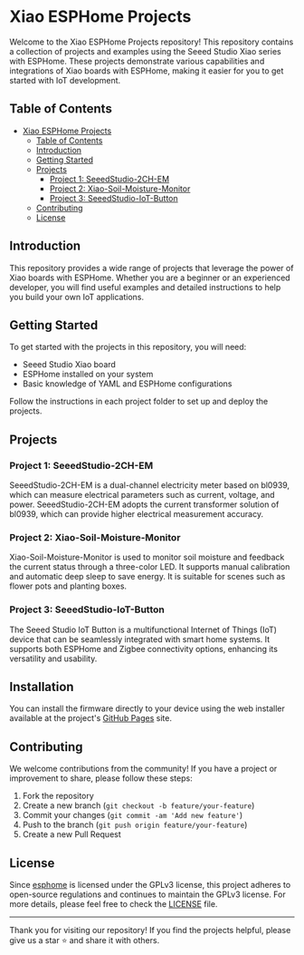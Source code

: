# Xiao ESPHome Projects

Welcome to the Xiao ESPHome Projects repository! This repository contains a collection of projects and examples using the Seeed Studio Xiao series with ESPHome. These projects demonstrate various capabilities and integrations of Xiao boards with ESPHome, making it easier for you to get started with IoT development.

## Table of Contents

- [Xiao ESPHome Projects](#xiao-esphome-projects)
  - [Table of Contents](#table-of-contents)
  - [Introduction](#introduction)
  - [Getting Started](#getting-started)
  - [Projects](#projects)
    - [Project 1: SeeedStudio-2CH-EM](#project-1-seeedstudio-2ch-em)
    - [Project 2: Xiao-Soil-Moisture-Monitor](#project-2-xiao-soil-moisture-monitor)
    - [Project 3: SeeedStudio-IoT-Button](#project-3-seeedstudio-iot-button)
  - [Contributing](#contributing)
  - [License](#license)

## Introduction

This repository provides a wide range of projects that leverage the power of Xiao boards with ESPHome. Whether you are a beginner or an experienced developer, you will find useful examples and detailed instructions to help you build your own IoT applications.

## Getting Started

To get started with the projects in this repository, you will need:

- Seeed Studio Xiao board
- ESPHome installed on your system
- Basic knowledge of YAML and ESPHome configurations

Follow the instructions in each project folder to set up and deploy the projects.

## Projects

### Project 1: SeeedStudio-2CH-EM

SeeedStudio-2CH-EM is a dual-channel electricity meter based on bl0939, which can measure electrical parameters such as current, voltage, and power. SeeedStudio-2CH-EM adopts the current transformer solution of bl0939, which can provide higher electrical measurement accuracy.

### Project 2: Xiao-Soil-Moisture-Monitor

Xiao-Soil-Moisture-Monitor is used to monitor soil moisture and feedback the current status through a three-color LED. It supports manual calibration and automatic deep sleep to save energy. It is suitable for scenes such as flower pots and planting boxes.

### Project 3: SeeedStudio-IoT-Button

The Seeed Studio IoT Button is a multifunctional Internet of Things (IoT) device that can be seamlessly integrated with smart home systems. It supports both ESPHome and Zigbee connectivity options, enhancing its versatility and usability.

## Installation

You can install the firmware directly to your device using the web installer available at the project's [GitHub Pages](https://seeed-studio.github.io/xiao-esphome-projects/) site.

## Contributing

We welcome contributions from the community! If you have a project or improvement to share, please follow these steps:

1. Fork the repository
2. Create a new branch (`git checkout -b feature/your-feature`)
3. Commit your changes (`git commit -am 'Add new feature'`)
4. Push to the branch (`git push origin feature/your-feature`)
5. Create a new Pull Request

## License

Since [esphome](https://github.com/esphome/esphome) is licensed under the GPLv3 license, this project adheres to open-source regulations and continues to maintain the GPLv3 license. For more details, please feel free to check the [LICENSE](LICENSE) file.

---

Thank you for visiting our repository! If you find the projects helpful, please give us a star ⭐ and share it with others.
